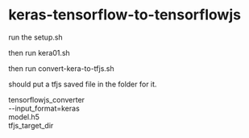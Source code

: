# keras-tensorflow-to-tensorflowjs



run the setup.sh

then run kera01.sh 

then run convert-kera-to-tfjs.sh

should put a tfjs saved file in the folder for it.



tensorflowjs_converter \
    --input_format=keras \
    model.h5 \
    tfjs_target_dir
